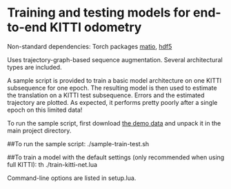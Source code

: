 # Training and testing models for end-to-end KITTI odometry

Non-standard dependencies:
Torch packages [matio](https://github.com/soumith/matio-ffi.torch), [hdf5](https://github.com/deepmind/torch-hdf5)

Uses trajectory-graph-based sequence augmentation. Several architectural types are included.

A sample script is provided to train a basic model architecture on one KITTI subsequence for one epoch. The resulting model is then used to estimate the translation on a KITTI test subsequence. Errors and the estimated trajectory are plotted. As expected, it performs pretty poorly after a single epoch on this limited data!

To run the sample script, first download [the demo data](https://upenn.box.com/s/d0r13d5l9t1wldehxsbng54xtez0vaci) and unpack it in the main project directory.

##To run the sample script:
./sample-train-test.sh

##To train a model with the default settings (only recommended when using full KITTI):
th ./train-kitti-net.lua

Command-line options are listed in setup.lua.
